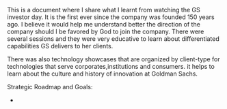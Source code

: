 This is a document where I share what I learnt from watching the GS investor day. It is the first ever since the company was founded 150 years ago. I believe it would help me understand better the direction of the company should I be favored by God to join the company. There were several sessions and they were very educative to learn about differentiated capabilities GS delivers to her clients. 

There was also technology showcases that are organized by client-type for technologies that serve corporates,institutions and consumers. it helps to learn about the culture and history of innovation at Goldman Sachs.

Strategic Roadmap and Goals:

* 